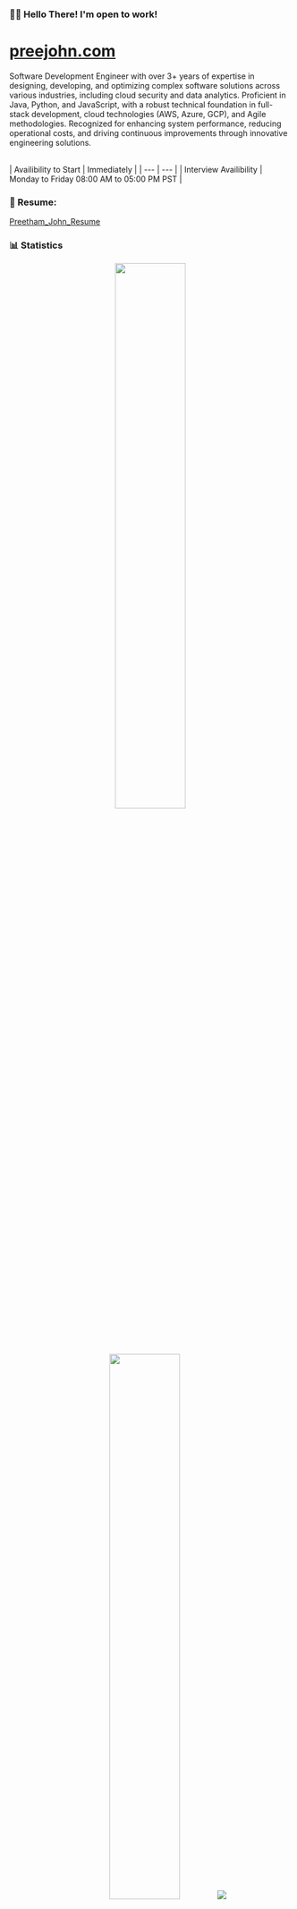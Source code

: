 <!--Links-->
<!-- [stats]: https://github-readme-stats.vercel.app/api?username=pj323&include_all_commits=true&count_private=true&show_icons=true&title_color=3498db&bg_color=ffffff00&text_color=718096 -->
[top-lang]: https://github-readme-stats.vercel.app/api/top-langs?username=pj323&layout=compact&langs_count=8&title_color=3498db&bg_color=ffffff00&text_color=718096

### 👋🏽 Hello There! I'm open to work!
# [preejohn.com](https://preejohn.com)
<p align="left">
Software Development Engineer with over 3+ years of expertise in designing, developing, and optimizing complex software solutions across various industries, including cloud security and data analytics. Proficient in Java, Python, and JavaScript, with a robust technical foundation in full-stack development, cloud technologies (AWS, Azure, GCP), and Agile methodologies. Recognized for enhancing system performance, reducing operational costs, and driving continuous improvements through innovative engineering solutions. 
</p>
<br>
| Availibility to Start | Immediately |
| --- | --- |
| Interview Availibility | Monday to Friday 08:00 AM to 05:00 PM PST |

### 📄 Resume: 
[Preetham_John_Resume](https://github.com/pj323/pj323/blob/main/Preetham%20John%20Resume.pdf)


### :bar_chart: Statistics
<p align="center">
  <img height="50%" width="auto" src ="https://github-readme-stats.vercel.app/api?username=pj323&show_icons=true&count_private=true&theme=darcula&hide_border=true&hide=issues,contribs&bg_color=00000000">
  <img height="50%" width="auto" src ="https://github-readme-stats.vercel.app/api/top-langs/?username=pj323&layout=compact&hide_border=true&theme=darcula&bg_color=00000000&langs_count=6&hide=jupyter%20notebook,tex,css,php&exclude_repo=Pacman-AI">
  <img src ="https://github-readme-streak-stats.herokuapp.com?user=pj323&theme=darcula&hide_border=true&background=FFFFFF00">
  <br>
  <br>
  <a href="https://www.buymeacoffee.com/preethamjohn"> <img align="center" src="https://cdn.buymeacoffee.com/buttons/v2/default-orange.png" height="50" width="210" alt="preethamjohn" /></a>
</p>

### 📫 How to reach me: ...
* By Email: preethamjohn77@gmail.com or preethamjohn05@gmail.com
* On LinkedIn: [Preetham John](https://www.linkedin.com/in/preetham-john/)
* On Discord: preethamjohn

